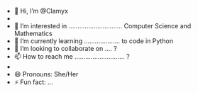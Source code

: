 - 👋 Hi, I’m @Clamyx
- 
- 👀 I’m interested in .............................. Computer Science and Mathematics
- 🌱 I’m currently learning .................... to code in Python 
- 💞️ I’m looking to collaborate on .... ?
- 📫 How to reach me ............................ ?
- 
- 😄 Pronouns: She/Her
- ⚡ Fun fact: ...

<!---
Clamyx/Clamyx is a ✨ special ✨ repository because its `README.md` (this file) appears on your GitHub profile.
You can click the Preview link to take a look at your changes.
--->
